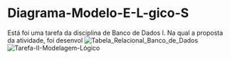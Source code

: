 # Diagrama-Modelo-E-L-gico-S
Está foi uma tarefa da disciplina de Banco de Dados I. Na qual a proposta da atividade, foi desenvol
![Tabela_Relacional_Banco_de_Dados](https://github.com/user-attachments/assets/bf7471bd-6ccd-46dd-9d93-5e9466f70898)
![Tarefa-II-Modelagem-Lógico](https://github.com/user-attachments/assets/66381b9f-1660-4b60-9aab-424fed2539b3)
